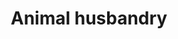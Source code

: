 ---
title: Animal husbandry
longTitle: 'Animal husbandry'
tags:
- gccommon
broaderTerm:
- "[[Beekeeping Fish farming]]"
relatedTerm:
- "[[Livestock Slaughtering Agriculture Animal reproduc]]"
use:
- "[[Zootechnics Livestock farming Animal culture]]"
---
